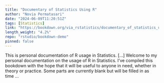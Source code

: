 ```yaml
---
title: "Documentary of Statistics Using R"
author: "Novia Permatasari"
date: "2024-06-09T11:20:51Z"
tags: [Statistics]
link: "https://bookdown.org/via_rstatistics/documentary_of_statistics_using_r/"
length_weight: "4.2%"
repo: "rstudio/bookdown-demo"
pinned: false
---
```


This is personal documentation of R usage in Statistics. [...] Welcome to my personal documentation on the usage of R in Statistics. I’ve compiled this bookdown with the hope that it will be useful to anyone in need, whether in theory or practice. Some parts are currently blank but will be filled in as time ...
